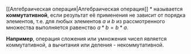 [[Алгебраическая операция|Алгебраическая операция]] $*$ называется **коммутативной**, если результат её применения не зависит от порядка элементов, т.е. для любых элементов $a$ и $b$ из рассмотренного множества выполняется равенство $a*b=b*a$.

**Например**, операция сложения или умножения чисел является коммутативной, а вычитания или деления - некоммутативной.